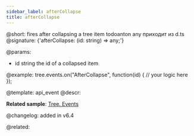 ```yaml
---
sidebar_label: afterCollapse
title: afterCollapse
---          
```


@short: fires after collapsing a tree item
todoanton any приходит из d.ts
@signature: {'afterCollapse: (id: string) => any;'}

@params:
- id       string      the id of a collapsed item

@example:
tree.events.on("AfterCollapse", function(id) {
    // your logic here
});

@template: api_event
@descr:

**Related sample**: [Tree. Events](https://snippet.dhtmlx.com/vux1ye9g)

@changelog: added in v6.4

@related: [](tree/events_handling.md) 